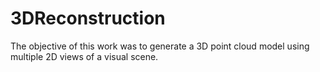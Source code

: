 # 3DReconstruction
The objective of this work was to generate a 3D point cloud model using multiple 2D views of a visual scene.
